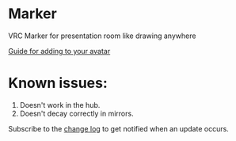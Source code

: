 # Marker
VRC Marker for presentation room like drawing anywhere

[Guide for adding to your avatar](https://www.youtube.com/watch?v=Pi7i4sF_BgQ&feature=youtu.be)

# Known issues:

1.  Doesn't work in the hub.
2.  Doesn't decay correctly in mirrors.

Subscribe to the [change log](https://github.com/theepicsnail/Marker/issues/1) to get notified when an update occurs. 
